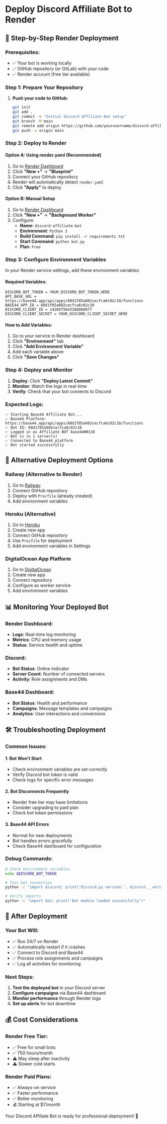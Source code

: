 # Deploy Discord Affiliate Bot to Render

## 🚀 **Step-by-Step Render Deployment**

### **Prerequisites:**
- ✅ Your bot is working locally
- ✅ GitHub repository (or GitLab) with your code
- ✅ Render account (free tier available)

### **Step 1: Prepare Your Repository**

1. **Push your code to GitHub:**
   ```bash
   git init
   git add .
   git commit -m "Initial Discord Affiliate Bot setup"
   git branch -M main
   git remote add origin https://github.com/yourusername/discord-affiliate-bot.git
   git push -u origin main
   ```

### **Step 2: Deploy to Render**

#### **Option A: Using render.yaml (Recommended)**
1. Go to [Render Dashboard](https://dashboard.render.com)
2. Click **"New +"** → **"Blueprint"**
3. Connect your GitHub repository
4. Render will automatically detect `render.yaml`
5. Click **"Apply"** to deploy

#### **Option B: Manual Setup**
1. Go to [Render Dashboard](https://dashboard.render.com)
2. Click **"New +"** → **"Background Worker"**
3. Configure:
   - **Name**: `discord-affiliate-bot`
   - **Environment**: `Python 3`
   - **Build Command**: `pip install -r requirements.txt`
   - **Start Command**: `python bot.py`
   - **Plan**: `Free`

### **Step 3: Configure Environment Variables**

In your Render service settings, add these environment variables:

#### **Required Variables:**
```
DISCORD_BOT_TOKEN = YOUR_DISCORD_BOT_TOKEN_HERE
API_BASE_URL = https://base44.app/api/apps/68d1f85a602cecfca6c02c10/functions
BASE44_APP_ID = 68d1f85a602cecfca6c02c10
DISCORD_CLIENT_ID = 1420475643166068877
DISCORD_CLIENT_SECRET = YOUR_DISCORD_CLIENT_SECRET_HERE
```

#### **How to Add Variables:**
1. Go to your service in Render dashboard
2. Click **"Environment"** tab
3. Click **"Add Environment Variable"**
4. Add each variable above
5. Click **"Save Changes"**

### **Step 4: Deploy and Monitor**

1. **Deploy**: Click **"Deploy Latest Commit"**
2. **Monitor**: Watch the logs in real-time
3. **Verify**: Check that your bot connects to Discord

### **Expected Logs:**
```
✅ Starting Base44 Affiliate Bot...
✅ Base44 Platform: https://base44.app/api/apps/68d1f85a602cecfca6c02c10/functions
✅ Bot ID: 68d1f85a602cecfca6c02c10
✅ Logged in as Affiliate BOT base44#0116
✅ Bot is in 1 server(s)
✅ Connected to Base44 platform
✅ Bot started successfully
```

## 🔧 **Alternative Deployment Options**

### **Railway (Alternative to Render)**
1. Go to [Railway](https://railway.app)
2. Connect GitHub repository
3. Deploy with `Procfile` (already created)
4. Add environment variables

### **Heroku (Alternative)**
1. Go to [Heroku](https://heroku.com)
2. Create new app
3. Connect GitHub repository
4. Use `Procfile` for deployment
5. Add environment variables in Settings

### **DigitalOcean App Platform**
1. Go to [DigitalOcean](https://cloud.digitalocean.com)
2. Create new app
3. Connect repository
4. Configure as worker service
5. Add environment variables

## 📊 **Monitoring Your Deployed Bot**

### **Render Dashboard:**
- **Logs**: Real-time log monitoring
- **Metrics**: CPU and memory usage
- **Status**: Service health and uptime

### **Discord:**
- **Bot Status**: Online indicator
- **Server Count**: Number of connected servers
- **Activity**: Role assignments and DMs

### **Base44 Dashboard:**
- **Bot Status**: Health and performance
- **Campaigns**: Message templates and campaigns
- **Analytics**: User interactions and conversions

## 🛠️ **Troubleshooting Deployment**

### **Common Issues:**

#### **1. Bot Won't Start**
- Check environment variables are set correctly
- Verify Discord bot token is valid
- Check logs for specific error messages

#### **2. Bot Disconnects Frequently**
- Render free tier may have limitations
- Consider upgrading to paid plan
- Check bot token permissions

#### **3. Base44 API Errors**
- Normal for new deployments
- Bot handles errors gracefully
- Check Base44 dashboard for configuration

### **Debug Commands:**
```bash
# Check environment variables
echo $DISCORD_BOT_TOKEN

# Test bot connection
python -c "import discord; print('Discord.py version:', discord.__version__)"

# Verify imports
python -c "import bot; print('Bot module loaded successfully')"
```

## 🎉 **After Deployment**

### **Your Bot Will:**
- ✅ Run 24/7 on Render
- ✅ Automatically restart if it crashes
- ✅ Connect to Discord and Base44
- ✅ Process role assignments and campaigns
- ✅ Log all activities for monitoring

### **Next Steps:**
1. **Test the deployed bot** in your Discord server
2. **Configure campaigns** via Base44 dashboard
3. **Monitor performance** through Render logs
4. **Set up alerts** for bot downtime

## 💰 **Cost Considerations**

### **Render Free Tier:**
- ✅ Free for small bots
- ✅ 750 hours/month
- ⚠️ May sleep after inactivity
- ⚠️ Slower cold starts

### **Render Paid Plans:**
- ✅ Always-on service
- ✅ Faster performance
- ✅ Better monitoring
- 💰 Starting at $7/month

Your Discord Affiliate Bot is ready for professional deployment! 🚀
